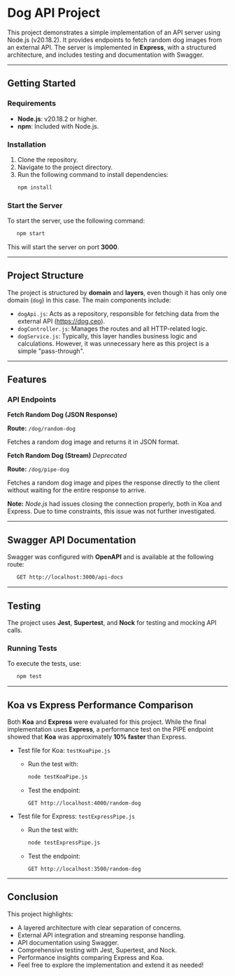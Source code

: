 
# Dog API Project

This project demonstrates a simple implementation of an API server using Node.js (v20.18.2). It provides endpoints to fetch random dog images from an external API. The server is implemented in **Express**, with a structured architecture, and includes testing and documentation with Swagger.

---

## Getting Started

### Requirements
- **Node.js**: v20.18.2 or higher.
- **npm**: Included with Node.js.

### Installation
1. Clone the repository.
2. Navigate to the project directory.
3. Run the following command to install dependencies:
    ```bash
    npm install
    ```

### Start the Server
To start the server, use the following command:
   ```bash
      npm start
   ```
   
This will start the server on port **3000**.


---

## Project Structure
The project is structured by **domain** and **layers**, even though it has only one domain (`dog`) in this case. The main components include:

- `dogApi.js`: Acts as a repository, responsible for fetching data from the external API (https://dog.ceo).
- `dogController.js`: Manages the routes and all HTTP-related logic.
- `dogService.js`: Typically, this layer handles business logic and calculations. However, it was unnecessary here as this project is a simple "pass-through".

---
## Features
### API Endpoints
**Fetch Random Dog (JSON Response)**

**Route:** `/dog/random-dog`

Fetches a random dog image and returns it in JSON format.

**Fetch Random Dog (Stream)** _Deprecated_

**Route:** `/dog/pipe-dog`

Fetches a random dog image and pipes the response directly to the client without waiting for the entire response to arrive.

**Note:** _Node.js_ had issues closing the connection properly, both in Koa and Express. Due to time constraints, this issue was not further investigated.

---

## Swagger API Documentation
Swagger was configured with **OpenAPI** and is available at the following route:

```bash
   GET http://localhost:3000/api-docs
```
---
## Testing
The project uses **Jest**, **Supertest**, and **Nock** for testing and mocking API calls.

### Running Tests
To execute the tests, use:

```bash
   npm test
```

---

## Koa vs Express Performance Comparison
Both **Koa** and **Express** were evaluated for this project. 
While the final implementation uses **Express**, a performance test on the PIPE endpoint 
showed that **Koa** was approximately **10% faster** than Express.

- Test file for Koa: `testKoaPipe.js`

  - Run the test with:
    ```bash
    node testKoaPipe.js
    ```

  - Test the endpoint:
     ```http request
     GET http://localhost:4000/random-dog
     ```
- Test file for Express: `testExpressPipe.js`

  - Run the test with:
    ```bash
    node testExpressPipe.js
    ```
  - Test the endpoint:
     ```http request
     GET http://localhost:3500/random-dog
     ```
    
--- 

## Conclusion
This project highlights:

- A layered architecture with clear separation of concerns.
- External API integration and streaming response handling.
- API documentation using Swagger.
- Comprehensive testing with Jest, Supertest, and Nock.
- Performance insights comparing Express and Koa.
- Feel free to explore the implementation and extend it as needed!
